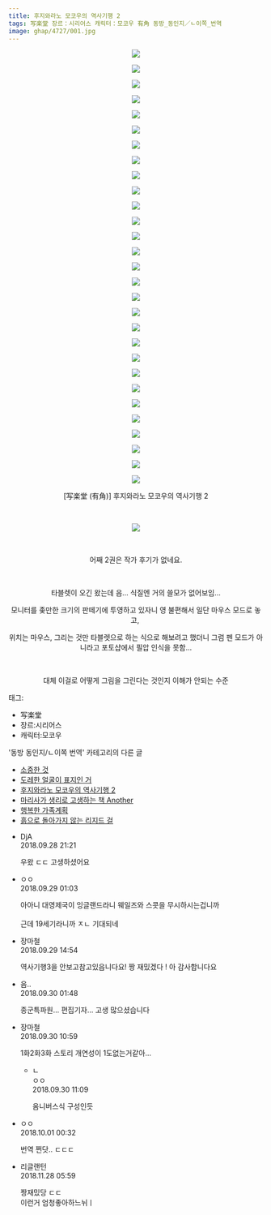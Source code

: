 ```yaml
---
title: 후지와라노 모코우의 역사기행 2
tags: 写楽堂 장르：시리어스 캐릭터：모코우 有角 동방_동인지／ㄴ이쪽_번역
image: ghap/4727/001.jpg
---
```

<div class="article">
<p style="text-align: center; clear: none; float: none;"></p>
<p style="text-align: center; clear: none; float: none;"><img src="{{ site.nasurl }}/ghap/4727/001.jpg"/></p>
<p style="text-align: center; clear: none; float: none;"><img src="{{ site.nasurl }}/ghap/4727/002.jpg"/></p>
<p style="text-align: center; clear: none; float: none;"><img src="{{ site.nasurl }}/ghap/4727/003.jpg"/></p>
<p style="text-align: center; clear: none; float: none;"><img src="{{ site.nasurl }}/ghap/4727/004.jpg"/></p>
<p style="text-align: center; clear: none; float: none;"><img src="{{ site.nasurl }}/ghap/4727/005.jpg"/></p>
<p style="text-align: center; clear: none; float: none;"><img src="{{ site.nasurl }}/ghap/4727/006.jpg"/></p>
<p style="text-align: center; clear: none; float: none;"><img src="{{ site.nasurl }}/ghap/4727/007.jpg"/></p>
<p style="text-align: center; clear: none; float: none;"><img src="{{ site.nasurl }}/ghap/4727/008.jpg"/></p>
<p style="text-align: center; clear: none; float: none;"><img src="{{ site.nasurl }}/ghap/4727/009.jpg"/></p>
<p style="text-align: center; clear: none; float: none;"><img src="{{ site.nasurl }}/ghap/4727/010.jpg"/></p>
<p style="text-align: center; clear: none; float: none;"><img src="{{ site.nasurl }}/ghap/4727/011.jpg"/></p>
<p style="text-align: center; clear: none; float: none;"><img src="{{ site.nasurl }}/ghap/4727/012.jpg"/></p>
<p style="text-align: center; clear: none; float: none;"><img src="{{ site.nasurl }}/ghap/4727/013.jpg"/></p>
<p style="text-align: center; clear: none; float: none;"><img src="{{ site.nasurl }}/ghap/4727/014.jpg"/></p>
<p style="text-align: center; clear: none; float: none;"><img src="{{ site.nasurl }}/ghap/4727/015.jpg"/></p>
<p style="text-align: center; clear: none; float: none;"><img src="{{ site.nasurl }}/ghap/4727/016.jpg"/></p>
<p style="text-align: center; clear: none; float: none;"><img src="{{ site.nasurl }}/ghap/4727/017.jpg"/></p>
<p style="text-align: center; clear: none; float: none;"><img src="{{ site.nasurl }}/ghap/4727/018.jpg"/></p>
<p style="text-align: center; clear: none; float: none;"><img src="{{ site.nasurl }}/ghap/4727/019.jpg"/></p>
<p style="text-align: center; clear: none; float: none;"><img src="{{ site.nasurl }}/ghap/4727/020.jpg"/></p>
<p style="text-align: center; clear: none; float: none;"><img src="{{ site.nasurl }}/ghap/4727/021.jpg"/></p>
<p style="text-align: center; clear: none; float: none;"><img src="{{ site.nasurl }}/ghap/4727/022.jpg"/></p>
<p style="text-align: center; clear: none; float: none;"><img src="{{ site.nasurl }}/ghap/4727/023.jpg"/></p>
<p style="text-align: center; clear: none; float: none;"><img src="{{ site.nasurl }}/ghap/4727/024.jpg"/></p>
<p style="text-align: center; clear: none; float: none;"><img src="{{ site.nasurl }}/ghap/4727/025.jpg"/></p>
<p style="text-align: center; clear: none; float: none;"><img src="{{ site.nasurl }}/ghap/4727/026.jpg"/></p>
<p style="text-align: center; clear: none; float: none;"><img src="{{ site.nasurl }}/ghap/4727/027.jpg"/></p>
<p style="text-align: center; clear: none; float: none;"><img src="{{ site.nasurl }}/ghap/4727/028.jpg"/></p>
<p style="text-align: center; clear: none; float: none;"><img src="{{ site.nasurl }}/ghap/4727/029.jpg"/></p>
<p style="text-align: center; clear: none; float: none;">[写楽堂 (有角)] 후지와라노 모코우의 역사기행 2</p>
<p style="text-align: center; clear: none; float: none;"><br/></p>
<p style="text-align: center; clear: none; float: none;"><img src="{{ site.nasurl }}/ghap/4727/030.gif"/></p>
<p style="text-align: center; clear: none; float: none;"><br/></p>
<p style="text-align: center; clear: none; float: none;">어째 2권은 작가 후기가 없네요.</p>
<p style="text-align: center; clear: none; float: none;"><br/></p>
<p style="text-align: center; clear: none; float: none;">타블렛이 오긴 왔는데 음... 식질엔 거의 쓸모가 없어보임...</p>
<p style="text-align: center; clear: none; float: none;">모니터를 좆만한 크기의 판떼기에 투영하고 있자니 영 불편해서 일단 마우스 모드로 놓고, </p>
<p style="text-align: center; clear: none; float: none;">위치는 마우스, 그리는 것만 타블렛으로 하는 식으로 해보려고 했더니 그럼 펜 모드가 아니라고 포토샵에서 필압 인식을 못함...</p>
<p style="text-align: center; clear: none; float: none;"><br/></p>
<p style="text-align: center; clear: none; float: none;">대체 이걸로 어떻게 그림을 그린다는 것인지 이해가 안되는 수준</p>
</div><div class="tagTrail">
<p>태그: </p>
<ul>
<li>写楽堂</li>
<li>장르:시리어스</li>
<li>캐릭터:모코우</li>
</ul>
</div><div class="another">
<p>'동방 동인지/ㄴ이쪽 번역' 카테고리의 다른 글</p>
<ul>
<li><a href="/2018-09-30-ghap_4733">소중한 것</a></li>
<li><a href="/2018-09-30-ghap_4729">도레한 얼굴이 표지인 거</a></li>
<li><a href="/2018-09-28-ghap_4727">후지와라노 모코우의 역사기행 2</a></li>
<li><a href="/2018-09-27-ghap_4724">마리사가 생리로 고생하는 책 Another</a></li>
<li><a href="/2018-09-22-ghap_4712">행복한 가족계획</a></li>
<li><a href="/2018-09-20-ghap_4707">흙으로 돌아가지 않는 리지드 걸</a></li>
</ul>
</div><div class="cb_module cb_fluid">
<div class="cb_wrt cb_profile">
<div class="comment">
<ul>
<li class="cb_thumb_off" id="comment15341382">
<div class="cb_comment_area">
<div class="cb_info_area">
<div class="cb_section">
<span class="cb_nick_name">DjA</span>
</div>
<div class="cb_section">
<span class="cb_date">2018.09.28 21:21 </span>
</div>
</div>
<div class="cb_dsc_comment">
<p class="cb_dsc">
											우왔 ㄷㄷ 고생하셨어요
										</p>
</div>
</div></li>
<li class="cb_thumb_off" id="comment15341457">
<div class="cb_comment_area">
<div class="cb_info_area">
<div class="cb_section">
<span class="cb_nick_name">ㅇㅇ</span>
</div>
<div class="cb_section">
<span class="cb_date">2018.09.29 01:03 </span>
</div>
</div>
<div class="cb_dsc_comment">
<p class="cb_dsc">
											아아니 대영제국이 잉글랜드라니 웨일즈와 스콧을 무시하시는겁니까<br/>
<br/>
근데 19세기라니까 ㅈㄴ 기대되네
										</p>
</div>
</div></li>
<li class="cb_thumb_off" id="comment15341697">
<div class="cb_comment_area">
<div class="cb_info_area">
<div class="cb_section">
<span class="cb_nick_name">장마철</span>
</div>
<div class="cb_section">
<span class="cb_date">2018.09.29 14:54 </span>
</div>
</div>
<div class="cb_dsc_comment">
<p class="cb_dsc">
											역사기행3을 안보고참고있읍니다요! 짱 재밌겠다 ! 아 감사합니다요
										</p>
</div>
</div></li>
<li class="cb_thumb_off" id="comment15342093">
<div class="cb_comment_area">
<div class="cb_info_area">
<div class="cb_section">
<span class="cb_nick_name">음..</span>
</div>
<div class="cb_section">
<span class="cb_date">2018.09.30 01:48 </span>
</div>
</div>
<div class="cb_dsc_comment">
<p class="cb_dsc">
											종군특파원... 편집기자... 고생 많으셨습니다
										</p>
</div>
</div></li>
<li class="cb_thumb_off" id="comment15342197">
<div class="cb_comment_area">
<div class="cb_info_area">
<div class="cb_section">
<span class="cb_nick_name">장마철</span>
</div>
<div class="cb_section">
<span class="cb_date">2018.09.30 10:59 </span>
</div>
</div>
<div class="cb_dsc_comment">
<p class="cb_dsc">
											1화2화3화 스토리 개연성이 1도없는거같아...
										</p>
</div>
<ul>
<li class="cb_thumb_off" id="comment15342199">
<span class="cb_bu_subnode">ㄴ</span>
<div class="cb_comment_area">
<div class="cb_info_area">
<div class="cb_section">
<span class="cb_nick_name">ㅇㅇ</span>
</div>
<div class="cb_section">
<span class="cb_date">2018.09.30 11:09 </span>
</div>
</div>
<div class="cb_dsc_comment">
<p class="cb_dsc">
																옴니버스식 구성인듯
															</p>
</div>
</div>
</li>
</ul>
</div></li>
<li class="cb_thumb_off" id="comment15342499">
<div class="cb_comment_area">
<div class="cb_info_area">
<div class="cb_section">
<span class="cb_nick_name">ㅇㅇ</span>
</div>
<div class="cb_section">
<span class="cb_date">2018.10.01 00:32 </span>
</div>
</div>
<div class="cb_dsc_comment">
<p class="cb_dsc">
											번역 쩐닷.. ㄷㄷㄷ
										</p>
</div>
</div></li>
<li class="cb_thumb_off" id="comment15379384">
<div class="cb_comment_area">
<div class="cb_info_area">
<div class="cb_section">
<span class="cb_nick_name">리글랜턴</span>
</div>
<div class="cb_section">
<span class="cb_date">2018.11.28 05:59 </span>
</div>
</div>
<div class="cb_dsc_comment">
<p class="cb_dsc">
											짱재밌당 ㄷㄷ<br/>
이런거 엄청좋아하느뉘ㅣ
										</p>
</div>
</div></li>
</ul>
</div>
</div><!-- commentList close -->
</div>